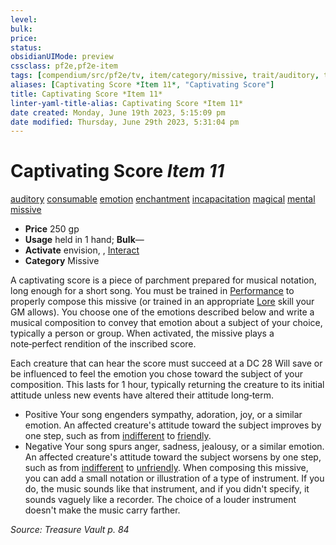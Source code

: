 ```yaml
---
level:
bulk:
price:
status:
obsidianUIMode: preview
cssclass: pf2e,pf2e-item
tags: [compendium/src/pf2e/tv, item/category/missive, trait/auditory, trait/consumable, trait/emotion, trait/enchantment, trait/incapacitation, trait/magical, trait/mental, trait/missive]
aliases: [Captivating Score *Item 11*, "Captivating Score"]
title: Captivating Score *Item 11*
linter-yaml-title-alias: Captivating Score *Item 11*
date created: Monday, June 19th 2023, 5:15:09 pm
date modified: Thursday, June 29th 2023, 5:31:04 pm
---
```


# Captivating Score *Item 11*

[auditory](rules/traits/auditory.md) [consumable](rules/traits/consumable.md) [emotion](rules/traits/emotion.md) [enchantment](rules/traits/enchantment.md) [incapacitation](rules/traits/incapacitation.md) [magical](rules/traits/magical.md) [mental](rules/traits/mental.md) [missive](rules/traits/missive-tv.md)  

- **Price** 250 gp
- **Usage** held in 1 hand; **Bulk**—
- **Activate** envision, , [Interact](rules/actions/interact.md)
- **Category** Missive

A captivating score is a piece of parchment prepared for musical notation, long enough for a short song. You must be trained in [Performance](compendium/skills.md#Performance) to properly compose this missive (or trained in an appropriate [Lore](compendium/skills.md#Lore) skill your GM allows). You choose one of the emotions described below and write a musical composition to convey that emotion about a subject of your choice, typically a person or group. When activated, the missive plays a note‑perfect rendition of the inscribed score.

Each creature that can hear the score must succeed at a DC 28 Will save or be influenced to feel the emotion you chose toward the subject of your composition. This lasts for 1 hour, typically returning the creature to its initial attitude unless new events have altered their attitude long‑term.

- Positive Your song engenders sympathy, adoration, joy, or a similar emotion. An affected creature's attitude toward the subject improves by one step, such as from [indifferent](rules/conditions.md#Indifferent) to [friendly](rules/conditions.md#Friendly).
- Negative Your song spurs anger, sadness, jealousy, or a similar emotion. An affected creature's attitude toward the subject worsens by one step, such as from [indifferent](rules/conditions.md#Indifferent) to [unfriendly](rules/conditions.md#Unfriendly). When composing this missive, you can add a small notation or illustration of a type of instrument. If you do, the music sounds like that instrument, and if you didn't specify, it sounds vaguely like a recorder. The choice of a louder instrument doesn't make the music carry farther.

*Source: Treasure Vault p. 84*
